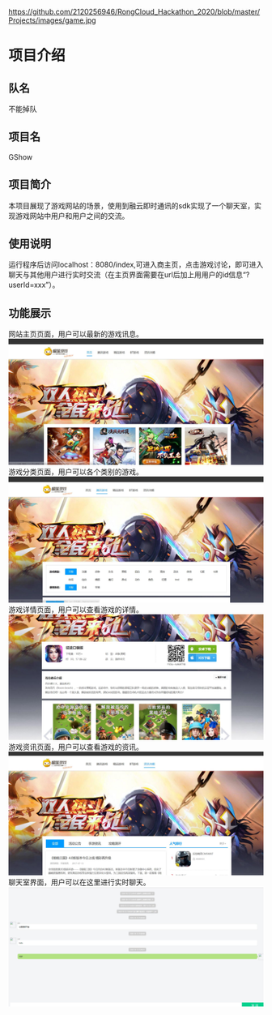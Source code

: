 https://github.com/2120256946/RongCloud_Hackathon_2020/blob/master/Projects/images/game.jpg
# 项目介绍  
## 队名  
不能掉队  

## 项目名  
GShow   

## 项目简介  
本项目展现了游戏网站的场景，使用到融云即时通讯的sdk实现了一个聊天室，实现游戏网站中用户和用户之间的交流。  

## 使用说明  
运行程序后访问localhost：8080/index,可进入商主页，点击游戏讨论，即可进入聊天与其他用户进行实时交流（在主页界面需要在url后加上用用户的id信息“?userId=xxx”）。  

## 功能展示  
网站主页页面，用户可以最新的游戏讯息。  
![主页](https://github.com/2120256946/RongCloud_Hackathon_2020/blob/master/Projects/images/index.jpg)  
游戏分类页面，用户可以各个类别的游戏。  
![游戏分类](https://github.com/2120256946/RongCloud_Hackathon_2020/blob/master/Projects/images/game.jpg)  
游戏详情页面，用户可以查看游戏的详情。  
![游戏详情](https://github.com/2120256946/RongCloud_Hackathon_2020/blob/master/Projects/images/detail.jpg)  
游戏资讯页面，用户可以查看游戏的资讯。  
![游戏资讯](https://github.com/2120256946/RongCloud_Hackathon_2020/blob/master/Projects/images/news.jpg)  
聊天室界面，用户可以在这里进行实时聊天。  
![聊天室](https://github.com/2120256946/RongCloud_Hackathon_2020/blob/master/Projects/images/room.jpg)
